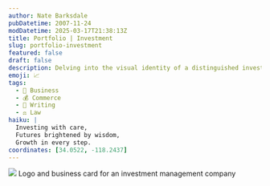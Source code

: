 ```yaml
---
author: Nate Barksdale
pubDatetime: 2007-11-24
modDatetime: 2025-03-17T21:38:13Z
title: Portfolio | Investment
slug: portfolio-investment
featured: false
draft: false
description: Delving into the visual identity of a distinguished investment management company through a sleek logo and business card design. Based on the content, relevant coordinates could be approximately 34.0522° N, 118.2437° W (Los Angeles, CA).
emoji: 📈
tags:
  - 💼 Business
  - 💰 Commerce
  - 📝 Writing
  - ⚖️ Law
haiku: |
  Investing with care,  
  Futures brightened by wisdom,  
  Growth in every step.
coordinates: [34.0522, -118.2437]
---
```


![](@assets/images/rizwan_card_530.jpg) Logo and business card for an investment management company
